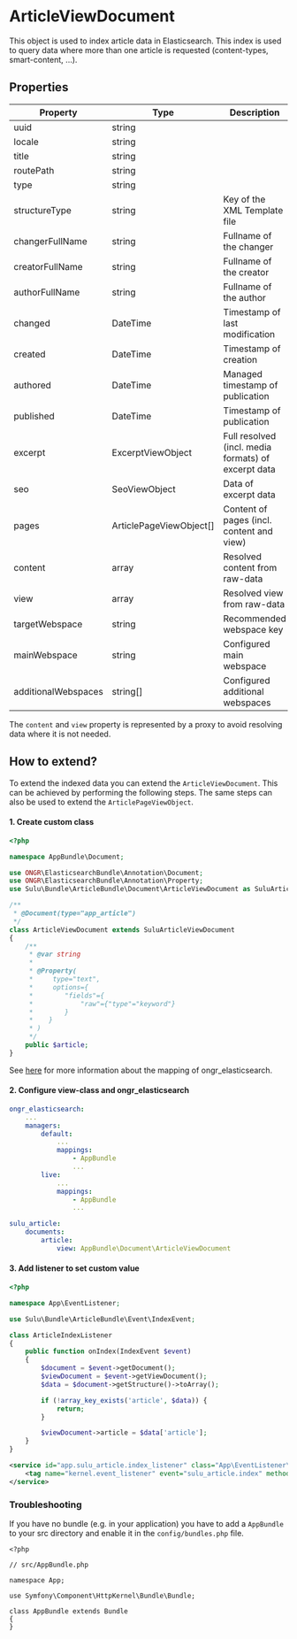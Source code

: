 # ArticleViewDocument

This object is used to index article data in Elasticsearch. This index is used to query data where more than one article
is requested (content-types, smart-content, ...).

## Properties

| Property | Type | Description |
| --- | --- | --- |
| uuid | string |  |
| locale | string |  |
| title | string |  |
| routePath | string |  |
| type | string |  |
| structureType | string | Key of the XML Template file |
| changerFullName | string | Fullname of the changer |
| creatorFullName | string | Fullname of the creator |
| authorFullName | string | Fullname of the author |
| changed | DateTime | Timestamp of last modification |
| created | DateTime | Timestamp of creation |
| authored | DateTime | Managed timestamp of publication |
| published | DateTime | Timestamp of publication |
| excerpt | ExcerptViewObject | Full resolved (incl. media formats) of excerpt data |
| seo | SeoViewObject | Data of excerpt data |
| pages | ArticlePageViewObject[] | Content of pages (incl. content and view) |
| content | array | Resolved content from raw-data |
| view | array | Resolved view from raw-data |
| targetWebspace | string | Recommended webspace key |
| mainWebspace | string | Configured main webspace |
| additionalWebspaces | string[] | Configured additional webspaces |

The `content` and `view` property is represented by a proxy to avoid resolving data where it is not needed.

## How to extend?

To extend the indexed data you can extend the `ArticleViewDocument`. This can be achieved by performing the following
steps. The same steps can also be used to extend the `ArticlePageViewObject`.

#### 1. Create custom class

```php
<?php

namespace AppBundle\Document;

use ONGR\ElasticsearchBundle\Annotation\Document;
use ONGR\ElasticsearchBundle\Annotation\Property;
use Sulu\Bundle\ArticleBundle\Document\ArticleViewDocument as SuluArticleViewDocument;

/**
 * @Document(type="app_article")
 */
class ArticleViewDocument extends SuluArticleViewDocument
{
    /**
     * @var string
     *
     * @Property(
     *     type="text",
     *     options={
     *        "fields"={
     *            "raw"={"type"="keyword"}
     *        }
     *    }
     * )
     */
    public $article;
}
```

See [here](http://docs.ongr.io/ElasticsearchBundle/mapping) for more information about the mapping of 
ongr_elasticsearch. 

#### 2. Configure view-class and ongr_elasticsearch

```yml
ongr_elasticsearch:
    ...
    managers:
        default:
            ...
            mappings:
                - AppBundle
                ...
        live:
            ...
            mappings:
                - AppBundle
                ...

sulu_article:
    documents:
        article:
            view: AppBundle\Document\ArticleViewDocument
```

#### 3. Add listener to set custom value

```php
<?php

namespace App\EventListener;

use Sulu\Bundle\ArticleBundle\Event\IndexEvent;

class ArticleIndexListener
{
    public function onIndex(IndexEvent $event)
    {
        $document = $event->getDocument();
        $viewDocument = $event->getViewDocument();
        $data = $document->getStructure()->toArray();

        if (!array_key_exists('article', $data)) {
            return;
        }

        $viewDocument->article = $data['article'];
    }
}
```

```xml
<service id="app.sulu_article.index_listener" class="App\EventListener\ArticleIndexListener">
    <tag name="kernel.event_listener" event="sulu_article.index" method="onIndex"/>
</service>
```

### Troubleshooting

If you have no bundle (e.g. in your application) you have to add a `AppBundle` to your src directory and enable it in the `config/bundles.php` file.

```
<?php

// src/AppBundle.php

namespace App;

use Symfony\Component\HttpKernel\Bundle\Bundle;

class AppBundle extends Bundle
{
}

```
